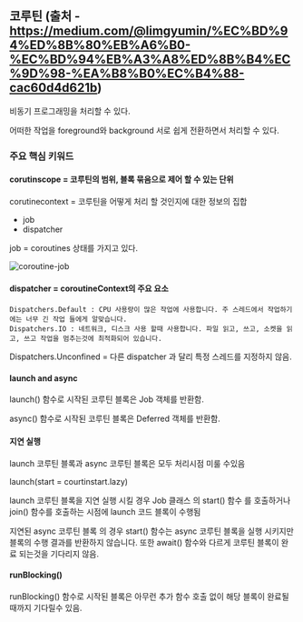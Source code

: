 ## 코루틴 (출처 - https://medium.com/@limgyumin/%EC%BD%94%ED%8B%80%EB%A6%B0-%EC%BD%94%EB%A3%A8%ED%8B%B4%EC%9D%98-%EA%B8%B0%EC%B4%88-cac60d4d621b)

비동기 프로그래밍을 처리할 수 있다.

어떠한 작업을 foreground와 background 서로 쉽게 전환하면서 처리할 수 있다.

### 주요 핵심 키워드

#### corutinscope = 코루틴의 범위, 블록 묶음으로 제어 할  수 있는 단위

corutinecontext = 코루틴을 어떻게 처리 할 것인지에 대한 정보의 집합

- job
- dispatcher

job =  coroutines 상태를 가지고 있다.

![coroutine-job](https://thdev.tech/images/posts/2019/04/Init-Coroutines-Job/coroutine-job.png)

#### dispatcher = coroutineContext의 주요 요소

```
Dispatchers.Default : CPU 사용량이 많은 작업에 사용합니다. 주 스레드에서 작업하기에는 너무 긴 작업 들에게 알맞습니다.
Dispatchers.IO : 네트워크, 디스크 사용 할때 사용합니다. 파일 읽고, 쓰고, 소켓을 읽고, 쓰고 작업을 멈추는것에 최적화되어 있습니다.
```

 Dispatchers.Unconfined = 다른 dispatcher 과 달리 특정 스레드를 지정하지 않음.



#### launch and async 

launch() 함수로 시작된 코루틴 블록은 Job 객체를 반환함.

async() 함수로 시작된 코루틴 블록은 Deferred 객체를 반환함.



#### 지연 실행

launch 코루틴 블록과 async 코루틴 블록은 모두 처리시점 미룰 수있음

launch(start = courtinstart.lazy)

launch 코루틴 블록을 지연 실행 시킬 경우 Job 클래스 의 start() 함수 를 호출하거나 join() 함수를 호출하는 시점에 launch 코드 블록이 수행됨

지연된 async 코루틴 블록 의 경우 start() 함수는 async 코루틴 블록을 실행 시키지만 블록의 수행 결과를 반환하지 않습니다. 또한 await() 함수와 다르게 코루틴 블록이 완료 되는것을 기다리지 않음.

#### runBlocking()

 runBlocking() 함수로 시작된 블록은 아무런 추가 함수 호출 없이 해당 블록이 완료될때까지 기다릴수 있음.